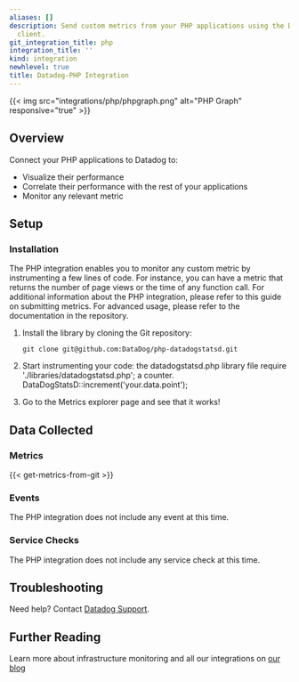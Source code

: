 ```yaml
---
aliases: []
description: Send custom metrics from your PHP applications using the DogStatsD PHP
  client.
git_integration_title: php
integration_title: ''
kind: integration
newhlevel: true
title: Datadog-PHP Integration
---
```


{{< img src="integrations/php/phpgraph.png" alt="PHP Graph" responsive="true" >}}

## Overview

Connect your PHP applications to Datadog to:

* Visualize their performance
* Correlate their performance with the rest of your applications
* Monitor any relevant metric

## Setup
### Installation

The PHP integration enables you to monitor any custom metric by instrumenting a few lines of code.
For instance, you can have a metric that returns the number of page views or the time of any function call.
For additional information about the PHP integration, please refer to this guide on submitting metrics.
For advanced usage, please refer to the documentation in the repository.

1.  Install the library by cloning the Git repository:

        git clone git@github.com:DataDog/php-datadogstatsd.git

1.  Start instrumenting your code:
 the datadogstatsd.php library file
        require './libraries/datadogstatsd.php';
 a counter.
        DataDogStatsD::increment('your.data.point');

1.  Go to the Metrics explorer page and see that it works!

## Data Collected
### Metrics
{{< get-metrics-from-git >}}

### Events
The PHP integration does not include any event at this time.

### Service Checks
The PHP integration does not include any service check at this time.

## Troubleshooting
Need help? Contact [Datadog Support](http://docs.datadoghq.com/help/).

## Further Reading
Learn more about infrastructure monitoring and all our integrations on [our blog](https://www.datadoghq.com/blog/)
